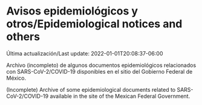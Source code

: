 # Avisos epidemiológicos y otros/Epidemiological notices and others

Última actualización/Last update: 2022-01-01T20:08:37-06:00

Archivo (incompleto) de algunos documentos epidemiológicos relacionados con SARS-CoV-2/COVID-19 disponibles en el sitio del Gobierno Federal de México.

(Incomplete) Archive of some epidemiological documents related to SARS-CoV-2/COVID-19 available in the site of the Mexican Federal Government.
